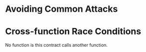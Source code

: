 # Avoiding Common Attacks

# Cross-function Race Conditions

No function is this contract calls another function.


